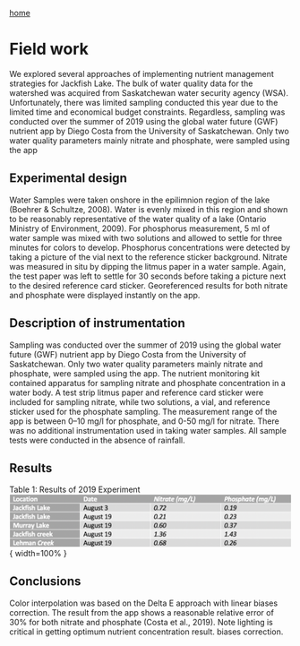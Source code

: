 ---
---

[home](home.html)

# Field work

We explored several approaches of implementing nutrient management strategies for Jackfish Lake. The bulk of water quality data for the watershed was acquired from Saskatchewan water security agency (WSA). Unfortunately, there was limited sampling conducted this year due to the limited time and economical budget constraints. Regardless, sampling was conducted over the summer of 2019 using the global water future (GWF) nutrient app by Diego Costa from the University of Saskatchewan. Only two water quality parameters mainly nitrate and phosphate, were sampled using the app

## Experimental design

Water Samples were taken onshore in the epilimnion region of the lake (Boehrer & Schultze, 2008). Water is evenly mixed in this region and shown to be reasonably representative of the water quality of a lake (Ontario Ministry of Environment, 2009). For phosphorus measurement, 5 ml of water sample was mixed with two solutions and allowed to settle for three minutes for colors to develop. Phosphorus concentrations were detected by taking a picture of the vial next to the reference sticker background. Nitrate was measured in situ by dipping the litmus paper in a water sample. Again, the test paper was left to settle for 30 seconds before taking a picture next to the desired reference card sticker. Georeferenced results for both nitrate and phosphate were displayed instantly on the app.

## Description of instrumentation

Sampling was conducted over the summer of 2019 using the global water future (GWF) nutrient app by Diego Costa from the University of Saskatchewan. Only two water quality parameters mainly nitrate and phosphate, were sampled using the app. The nutrient monitoring kit contained apparatus for sampling nitrate and phosphate concentration in a water body. A test strip litmus paper and reference card sticker were included for sampling nitrate, while two solutions, a vial, and reference sticker used for the phosphate sampling. The measurement range of the app is between 0–10 mg/l for phosphate, and 0-50 mg/l for nitrate. There was no additional instrumentation used in taking water samples. All sample tests were conducted in the absence of rainfall.

## Results
Table 1: Results of 2019 Experiment
![](figures/result.png){ width=100% }

## Conclusions

Color interpolation was based on the Delta E approach with linear biases correction. The result from the app shows a reasonable relative error of 30% for both nitrate and phosphate (Costa et al., 2019). Note lighting is critical in getting optimum nutrient concentration result. biases correction.
